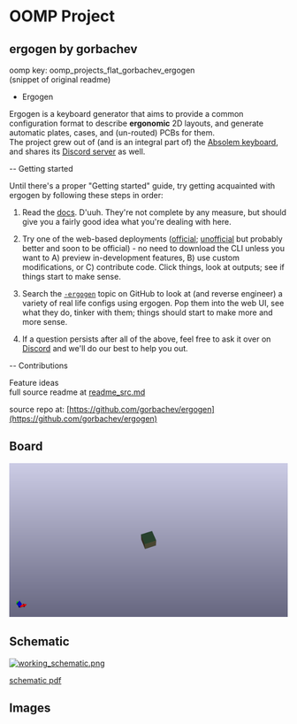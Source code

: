 # OOMP Project  
## ergogen  by gorbachev  
  
oomp key: oomp_projects_flat_gorbachev_ergogen  
(snippet of original readme)  
  
- Ergogen  
  
Ergogen is a keyboard generator that aims to provide a common configuration format to describe **ergonomic** 2D layouts, and generate automatic plates, cases, and (un-routed) PCBs for them.  
The project grew out of (and is an integral part of) the [Absolem keyboard](https://zealot.hu/absolem), and shares its [Discord server](https://discord.gg/nbKcAZB) as well.  
  
-- Getting started  
  
Until there's a proper "Getting started" guide, try getting acquainted with ergogen by following these steps in order:  
  
1. Read the [docs](https://docs.ergogen.xyz). D'uuh. They're not complete by any measure, but should give you a fairly good idea what you're dealing with here.  
  
1. Try one of the web-based deployments ([official](https://ergogen.xyz); [unofficial](https://ergogen.cache.works/) but probably better and soon to be official) - no need to download the CLI unless you want to A) preview in-development features, B) use custom modifications, or C) contribute code. Click things, look at outputs; see if things start to make sense.  
  
1. Search the [`-ergogen`](https://github.com/topics/ergogen) topic on GitHub to look at (and reverse engineer) a variety of real life configs using ergogen. Pop them into the web UI, see what they do, tinker with them; things should start to make more and more sense.  
  
1. If a question persists after all of the above, feel free to ask it over on [Discord](https://discord.gg/nbKcAZB) and we'll do our best to help you out.  
  
  
-- Contributions  
  
Feature ideas  
  full source readme at [readme_src.md](readme_src.md)  
  
source repo at: [https://github.com/gorbachev/ergogen](https://github.com/gorbachev/ergogen)  
## Board  
  
[![working_3d.png](working_3d_600.png)](working_3d.png)  
## Schematic  
  
[![working_schematic.png](working_schematic_600.png)](working_schematic.png)  
  
[schematic pdf](working_schematic.pdf)  
## Images  
